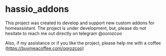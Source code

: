 # hassio_addons

This project was created to develop and support new custom addons for homeassistant.
The project is under development, but, please do not hesitate to reach me out directly on telegram @oorozcoo

Also, if my assistance or if you like the project, please help me with a coffee (https://buymeacoffee.com/oorozcoo)
